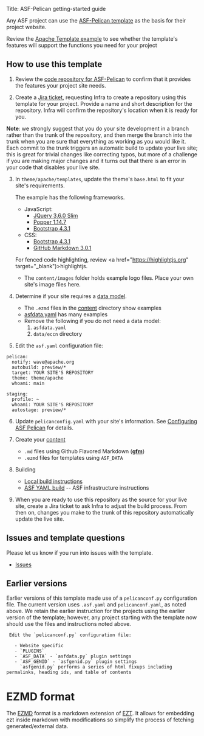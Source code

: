 Title: ASF-Pelican getting-started guide

Any ASF project can use the [ASF-Pelican template](asf-pelican.html) as the basis for their project website. 

Review the [Apache Template example](https://template.staged.apache.org/) to see whether the template's features will support the functions you need for your project


## How to use this template

1. Review the <a href="https://github.com/apache/template-site" target="_blank">code repository for ASF-Pelican</a> to confirm that it provides the features your project site needs.

2. Create a <a href="https://issues.apache.org/jira/Jira" target="_blank">Jira ticket</a>, requesting Infra to create a repository using this template for your project. Provide a name and short description for the repository. Infra will confirm the repository's location when it is ready for you.

**Note**: we strongly suggest that you do your site development in a branch rather than the trunk of the repository, and then merge the branch into the trunk when you are sure that everything as working as you would like it. Each commit to the trunk triggers an automatic build to update your live site; this is great for trivial changes like correcting typos, but more of a challenge if you are making major changes and it turns out that there is an error in your code that disables your live site. 

<!--- Review [ASF Pelican feature branches](asf-pelican-branches.html). --->

3. In `theme/apache/templates`, update the theme's `base.html` to fit your site's requirements.

   The example has the following frameworks.

     - JavaScript:
       - [JQuery 3.6.0 Slim](https://code.jquery.com/jquery-3.6.0.slim.js)
       - [Popper 1.14.7](https://cdnjs.cloudflare.com/ajax/libs/popper.js/1.14.7/umd/popper.js)
       - [Bootstrap 4.3.1](https://stackpath.bootstrapcdn.com/bootstrap/4.3.1/js/bootstrap.js)
     - CSS:
       - [Bootstrap 4.3.1](https://stackpath.bootstrapcdn.com/bootstrap/4.3.1/css/bootstrap.css)
       - [GitHub Markdown 3.0.1](https://cdnjs.cloudflare.com/ajax/libs/github-markdown-css/3.0.1/github-markdown.css)

     For fenced code highlighting, review <a href="https://highlightjs.org" target="_blank")>highlightjs</a>.

   - The `content/images` folder holds example logo files. Place your own site's image files here.

4. Determine if your site requires a [data model](https://infra.apache.org/asf-pelican-data.html).

   - The `.ezmd` files in the <a href="https://github.com/apache/template-site/tree/main/content" target="_blank">content</a> directory show examples
   - <a href="https://github.com/apache/template-site/blob/main/asfdata.yaml" target="_blank">asfdata.yaml</a> has many examples
   - Remove the following if you do not need a data model:
     1. `asfdata.yaml`
     2. `data/eccn` directory

5. Edit the `asf.yaml` configuration file:

```
pelican:
  notify: wave@apache.org
  autobuild: preview/*
  target: YOUR SITE'S REPOSITORY
  theme: theme/apache
  whoami: main

staging:
  profile: ~
  whoami: YOUR SITE'S REPOSITORY
  autostage: preview/*
```

6. Update `pelicanconfig.yaml` with your site's information. See [Configuring ASF Pelican](asf-pelican-config.html) for details.

7. Create your [content](content)

   - `.md` files using Github Flavored Markdown ([**gfm**](https://infra.apache.org/gfm.html))
   - `.ezmd` files for templates using `ASF_DATA`

8. Building

   - [Local build instructions](https://infra.apache.org/asf-pelican-local.html)
   - [ASF YAML build](.asf.yaml) -- ASF infrastructure instructions

9. When you are ready to use this repository as the source for your live site, create a Jira ticket to ask Infra to adjust the build process. From then on, changes you make to the trunk of this repository automatically update the live site.

## Issues and template questions

Please let us know if you run into issues with the template.

   - [Issues](https://github.com/apache/template-site/issues)

## Earlier versions

Earlier versions of this template made use of a `pelicanconf.py` configuration file. The current version uses `.asf.yaml` and `pelicanconf.yaml`, as noted above. We retain the earlier instruction for the projects using the earlier version of the template; however, any project starting with the template now should use the files and instructions noted above.

```
 Edit the `pelicanconf.py` configuration file:

   - Website specific
   - `PLUGINS`
   - `ASF_DATA` - `asfdata.py` plugin settings
   - `ASF_GENID` - `asfgenid.py` plugin settings
     `asfgenid.py` performs a series of html fixups including permalinks, heading ids, and table of contents
```

# EZMD format

The [EZMD](https://infra.apache.org/asf-pelican-build.html#ezmd) format is a markdown extension of [EZT](https://github.com/gstein/ezt/blob/wiki/Syntax.md). 
It allows for embedding ezt inside markdown with modifications so simplify the process of fetching generated/external data.
